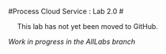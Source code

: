 #Process Cloud Service : Lab 2.0 #

 
This lab has not yet been moved to GitHub.

*Work in progress in the AllLabs branch*

